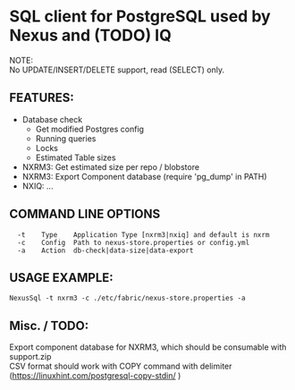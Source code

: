 # SQL client for PostgreSQL used by Nexus and (TODO) IQ
NOTE:  
No UPDATE/INSERT/DELETE support, read (SELECT) only.

## FEATURES:
- Database check
  - Get modified Postgres config
  - Running queries
  - Locks
  - Estimated Table sizes
- NXRM3: Get estimated size per repo / blobstore
- NXRM3: Export Component database (require 'pg_dump' in PATH)
- NXIQ: ...

## COMMAND LINE OPTIONS
```
  -t    Type    Application Type [nxrm3|nxiq] and default is nxrm
  -c    Config  Path to nexus-store.properties or config.yml
  -a    Action  db-check|data-size|data-export
```

## USAGE EXAMPLE:
```
NexusSql -t nxrm3 -c ./etc/fabric/nexus-store.properties -a
```

## Misc. / TODO:
Export component database for NXRM3, which should be consumable with support.zip  
CSV format should work with COPY command with delimiter (https://linuxhint.com/postgresql-copy-stdin/ )